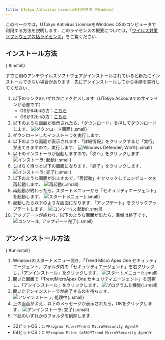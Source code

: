 ```yaml
---
title: UTokyo Antivirus Licenseの利用方法 (Windows)
---
```


このページでは，UTokyo Antivirus LicenseをWindows OSのコンピュータで利用する方法を説明します．このライセンスの概要については，「[ウイルス対策ソフトウェア包括ライセンス](..)」をご覧ください．

## インストール方法
{:#install}

すでに別のアンチウイルスソフトウェアがインストールされていると新たにインストールできない場合があります．先にアンインストールしてから手順を実行してください．

1. 以下のリンクのいずれかにアクセスします（UTokyo Accountでのサインインが必要です）：
    * OSが64bitの方：[こちら](https://univtokyo.sharepoint.com/:u:/s/antivirus/EZGMnsqLZgFGr5_6nzxbv9MBoFN4X4A4-Q5MBEKMqHOZBg)
    * OSが32bitの方：[こちら](https://univtokyo.sharepoint.com/:u:/s/antivirus/EfPjx719Te5BjSbDxxx4OgwB4oZXtrD13r3gT-s0sqCpoA)
1. 以下のような画面が表示されたら，「ダウンロード」を押してダウンロードします． ![ダウンロード画面](1_download.png){:.small}
1. ダウンロードしたインストーラを実行します．
1. 以下のような画面が表示されます．「詳細情報」をクリックすると「実行」が出てきますので，実行します．
![Windows Defender; Win11](2_defender.png){:.small}
1. 以下のインストーラが起動しますので，「次へ」をクリックします．
![インストーラ; 起動](3_installer_start.png){:.small}
1. しばらく待つと以下の画面になります．「終了」をクリックします．
![インストーラ; 完了](4_installer_end.png){:.small}
1. 以下のような画面が出ますので，「再起動」をクリックしてコンピュータを再起動します．
![再起動](5_restart.png){:.small}
1. 再起動が終わったら，スタートメニューから「セキュリティエージェント」を起動します．
![スタートメニュー](6_start_menu.png){:.small}
1. 起動したら以下のような画面になります．「アップデート」をクリックアップデートします．
![コンソール; 起動](7_console_start.png){:.small}
1. アップデートが終わり，以下のような画面が出たら，準備は終了です．
![コンソール; アップデート完了](8_console_end.png){:.small}

## アンインストール方法
{:#uninstall}

1. Windowsのスタートメニュー開き，「Trend Micro Apex One セキュリティエージェント」フォルダ内の「セキュリティエージェント」を右クリックし，「アンインストール」をクリックします．
![スタートメニュー](){:.small}
1. 開いた画面で「TrendMicroApex One セキュリティエージェント」を選択し，「アンインストール」をクリックします．
![プログラムと機能](){:.small}
1. 開いたアンインストーラが終了するのを待ちます．
![アンインストーラ; 処理中](){:.small}
1. 上の画面が消え，以下のメッセージが表示されたら，OKをクリックします．
![アンインストーラ; 完了](){:.small}
1. 下記のいずれかのフォルダを削除します．
  * 32ビットOS：`C:¥Program Files¥Trend Micro¥Security Agent¥`
  * 64ビットOS：`C:¥Program Files (x86)¥Trend Micro¥Security Agent¥`

